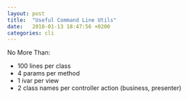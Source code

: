 ```yaml
---
layout: post
title:  "Useful Command Line Utils"
date:   2018-01-13 18:47:56 +0200
categories: cli
---
```


No More Than:
* 100 lines per class
* 4 params per method
* 1 ivar per view
* 2 class names per controller action (business, presenter)
